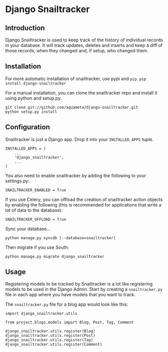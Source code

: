 # Django Snailtracker

## Introduction

Django Snailtracker is used to keep track of the history of individual
records in your database. It will track updates, deletes and inserts and
keep a diff of those records, when they changed and, if setup, who changed
them.

## Installation

For more automatic installation of snailtracker, use pypi and `pip`.
`pip install django-snailtracker`

For a manual installation, you can clone the snailtracker repo and install
it using python and setup.py.

    git clone git://github.com/aquameta/django-snailtracker.git
    python setup.py install

## Configuration

Snailtracker is just a Django app. Drop it into your `INSTALLED_APPS` tuple.

    INSTALLED_APPS = (
        ...
        'django_snailtracker',
        ...
    )

You also need to enable snailtracker by adding the following to your
settings.py:

    SNAILTRACKER_ENABLED = True

If you use Celery, you can offload the creation of snailtracker action objects
by enabling the following (this is recommended for applications that write
a lot of data to the database):

    SNAILTRACKER_OFFLOAD = True

Sync your database...

    python manage.py syncdb [--database=snailtracker]

Then migrate if you use South:

    python manage.py migrate django_snailtracker

## Usage

Registering models to be tracked by Snailtracker is a lot like registering
models to be used in the Django Admin. Start by creating a `snailtracker.py`
file in each app where you have models that you want to track.

The `snailtracker.py` file for a blog app would look like this:

    import django_snailtracker.utils
    
    from project.blogs.models import Blog, Post, Tag, Comment
    
    django_snailtracker.utils.register(Blog)
    django_snailtracker.utils.register(Post)
    django_snailtracker.utils.register(Tag)
    django_snailtracker.utils.register(Comment)
